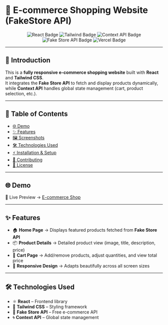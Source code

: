 # 🛒 E-commerce Shopping Website (FakeStore API)

<p align="center">
  <img src="https://img.shields.io/badge/React-18+-61DAFB?logo=react&logoColor=white" alt="React Badge"/>
  <img src="https://img.shields.io/badge/TailwindCSS-3.0+-38B2AC?logo=tailwind-css&logoColor=white" alt="Tailwind Badge"/>
  <img src="https://img.shields.io/badge/Context_API-State_Management-8A2BE2" alt="Context API Badge"/>
  <img src="https://img.shields.io/badge/FakeStoreAPI-Ecommerce-FFB800" alt="Fake Store API Badge"/>
  <img src="https://img.shields.io/badge/Vercel-Live_Demo-000000?logo=vercel&logoColor=white" alt="Vercel Badge"/>
</p>

---

## 📖 Introduction
This is a **fully responsive e-commerce shopping website** built with **React** and **Tailwind CSS**.  
It integrates the **Fake Store API** to fetch and display products dynamically, while **Context API** handles global state management (cart, product selection, etc.).

---

## 📑 Table of Contents
- [🌐 Demo](#-demo)  
- [✨ Features](#-features)  
- [🖼️ Screenshots](#️-screenshots)  
- [🛠 Technologies Used](#-technologies-used)  
- [⚡ Installation & Setup](#-installation--setup)  
- [🤝 Contributing](#-contributing)  
- [📜 License](#-license)  

---

## 🌐 Demo
🚀 Live Preview → [E-commerce Shop](https://ecommerce-shop-react-app.vercel.app/)

---

## ✨ Features
- 🏠 **Home Page** → Displays featured products fetched from **Fake Store API**  
- 📦 **Product Details** → Detailed product view (image, title, description, price)  
- 🛒 **Cart Page** → Add/remove products, adjust quantities, and view total price  
- 📱 **Responsive Design** → Adapts beautifully across all screen sizes  

---

## 🛠 Technologies Used
- ⚛ **React** – Frontend library  
- 🎨 **Tailwind CSS** – Styling framework  
- 🔗 **Fake Store API** – Free e-commerce API  
- 🌀 **Context API** – Global state management  

